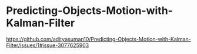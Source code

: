 # Predicting-Objects-Motion-with-Kalman-Filter
https://github.com/adityasuman10/Predicting-Objects-Motion-with-Kalman-Filter/issues/1#issue-3077625903
